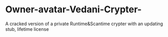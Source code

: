 # Owner-avatar-Vedani-Crypter-
A cracked version of a private Runtime&amp;Scantime crypter with an updating stub, lifetime license 
